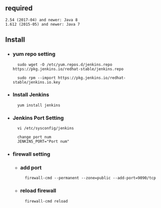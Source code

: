 
## required

    2.54 (2017-04) and newer: Java 8
    1.612 (2015-05) and newer: Java 7

## Install 
- ### yum repo setting
        sudo wget -O /etc/yum.repos.d/jenkins.repo https://pkg.jenkins.io/redhat-stable/jenkins.repo
        
        sudo rpm --import https://pkg.jenkins.io/redhat-stable/jenkins.io.key

- ### Install Jenkins
        yum install jenkins

- ### Jenkins Port Setting
        vi /etc/sysconfig/jenkins
        
        change port num
        JENKINS_PORT="Port num"

- ### firewall setting
    - ### add port
            firewall-cmd --permanent --zone=public --add-port=9090/tcp
    - ### reload firewall
            firewall-cmd reload